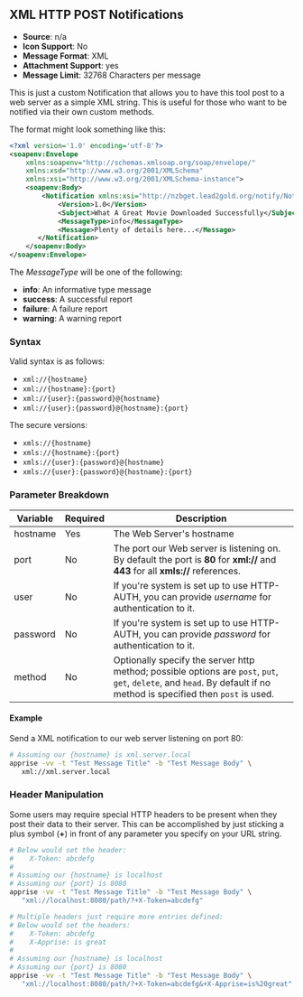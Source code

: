 ## XML HTTP POST Notifications
* **Source**: n/a
* **Icon Support**: No
* **Message Format**: XML
* **Attachment Support**: yes
* **Message Limit**: 32768 Characters per message

This is just a custom Notification that allows you to have this tool post to a web server as a simple XML string. This is useful for those who want to be notified via their own custom methods.

The format might look something like this:
```xml
<?xml version='1.0' encoding='utf-8'?>
<soapenv:Envelope
    xmlns:soapenv="http://schemas.xmlsoap.org/soap/envelope/"
    xmlns:xsd="http://www.w3.org/2001/XMLSchema"
    xmlns:xsi="http://www.w3.org/2001/XMLSchema-instance">
    <soapenv:Body>
        <Notification xmlns:xsi="http://nzbget.lead2gold.org/notify/NotifyXML-1.0.xsd">
            <Version>1.0</Version>
            <Subject>What A Great Movie Downloaded Successfully</Subject>
            <MessageType>info</MessageType>
            <Message>Plenty of details here...</Message>
       </Notification>
    </soapenv:Body>
</soapenv:Envelope>
```
The *MessageType* will be one of the following:
* **info**: An informative type message
* **success**: A successful report
* **failure**: A failure report
* **warning**: A warning report

### Syntax
Valid syntax is as follows:
* `xml://{hostname}`
* `xml://{hostname}:{port}`
* `xml://{user}:{password}@{hostname}`
* `xml://{user}:{password}@{hostname}:{port}`

The secure versions:
* `xmls://{hostname}`
* `xmls://{hostname}:{port}`
* `xmls://{user}:{password}@{hostname}`
* `xmls://{user}:{password}@{hostname}:{port}`

### Parameter Breakdown
| Variable    | Required | Description
| ----------- | -------- | -----------
| hostname    | Yes      | The Web Server's hostname
| port        | No       | The port our Web server is listening on. By default the port is **80** for **xml://** and **443** for all **xmls://** references.
| user        | No       | If you're system is set up to use HTTP-AUTH, you can provide _username_ for authentication to it.
| password    | No       | If you're system is set up to use HTTP-AUTH, you can provide _password_ for authentication to it.
| method      | No       | Optionally specify the server http method; possible options are `post`, `put`, `get`, `delete`, and `head`.  By default if no method is specified then `post` is used.

#### Example
Send a XML notification to our web server listening on port 80:
```bash
# Assuming our {hostname} is xml.server.local
apprise -vv -t "Test Message Title" -b "Test Message Body" \
   xml://xml.server.local
```
### Header Manipulation
Some users may require special HTTP headers to be present when they post their data to their server.  This can be accomplished by just sticking a plus symbol (**+**) in front of any parameter you specify on your URL string.
```bash
# Below would set the header:
#    X-Token: abcdefg
#
# Assuming our {hostname} is localhost
# Assuming our {port} is 8080
apprise -vv -t "Test Message Title" -b "Test Message Body" \
   "xml://localhost:8080/path/?+X-Token=abcdefg"

# Multiple headers just require more entries defined:
# Below would set the headers:
#    X-Token: abcdefg
#    X-Apprise: is great
#
# Assuming our {hostname} is localhost
# Assuming our {port} is 8080
apprise -vv -t "Test Message Title" -b "Test Message Body" \
   "xml://localhost:8080/path/?+X-Token=abcdefg&+X-Apprise=is%20great"
```